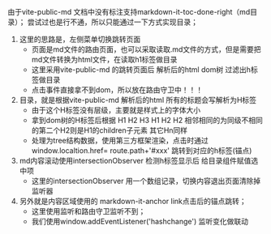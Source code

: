 由于vite-public-md 文档中没有标注支持markdown-it-toc-done-right（md目录）；
尝试过也是行不通，所以只能通过一下方式实现目录；

1. 这里的思路是，左侧菜单切换跳转页面
    - 页面是md文件的路由页面，也可以采取读取.md文件的方式，但是需要把md文件转换为html文件，在读取h1标签做目录
    - 这里采用vite-public-md 的跳转页面后 解析后的html dom树 过滤出h标签做目录
    - 点击事件直接拿不到dom，所以放在路由守卫中！！！
2. 目录，就是根据vite-public-md 解析后的html 所有的标题会写解析为H标签
   - 由于这个H标签没有层级，主要就是样式上的字体大小
   - 拿到dom树的H标签后根据 H1 H2 H3 H1 H2 H2 相邻相同的为同级不相同的第二个H2则是H1的children子元素 其它Hn同样
   - 处理为tree结构数据，使用第三方框架渲染，点击时通过window.localtion.href= route.path+'#xxx' 跳转到对应的h标签(锚点)
3. md内容滚动使用intersectionObserver 检测h标签显示后 给目录组件赋值选中项
    - 这里的intersectionObserver 用一个数组记录，切换内容退出页面清除掉监听器
4. 另外就是内容区域使用的 markdown-it-anchor link点击后的锚点跳转；
    - 这里使用监听和路由守卫监听不到；
    - 我们使用window.addEventListener('hashchange') 监听变化做联动
